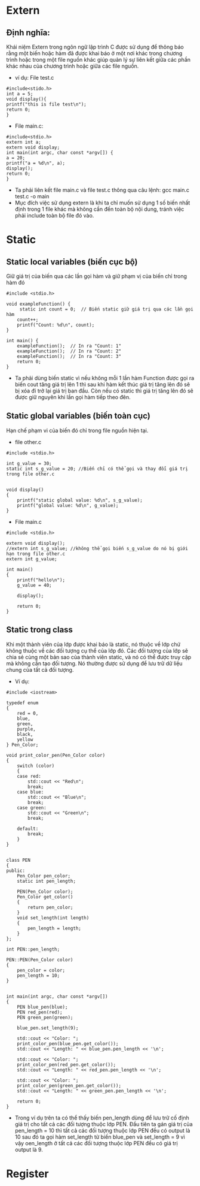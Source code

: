 # Extern
## Định nghĩa:
Khái niệm Extern trong ngôn ngữ lập trình C được sử dụng để thông báo rằng một biến hoặc hàm đã được khai báo ở một nơi khác trong chương trình hoặc trong một file nguồn khác giúp quản lý sự liên kết giữa các phần khác nhau của chương trình hoặc giữa các file nguồn.
- ví dụ: File test.c
```
#include<stido.h>
int a = 5;
void display(){
printf("this is file test\n");
return 0;
}
```
- File main.c:
```
#include<stdio.h>
extern int a;
extern void display;
int main(int argc, char const *argv[]) {
a = 20;
printf("a = %d\n", a);
display();
return 0;
}
```
- Ta phải liên kết file main.c và file test.c thông qua câu lệnh: gcc main.c test.c -o main
- Mục đích việc sử dụng extern là khi ta chỉ muốn sử dụng 1 số biến nhất định trong 1 file khác mà không cần đến toàn bộ nội dung, tránh việc phải include toàn bộ file đó vào.
# Static
## Static local variables (biến cục bộ)
Giữ giá trị của biến qua các lần gọi hàm và giữ phạm vị của biến chỉ trong hàm đó
```
#include <stdio.h>

void exampleFunction() {
     static int count = 0;  // Biến static giữ giá trị qua các lần gọi hàm
    count++;
    printf("Count: %d\n", count);
}

int main() {
    exampleFunction();  // In ra "Count: 1"
    exampleFunction();  // In ra "Count: 2"
    exampleFunction();  // In ra "Count: 3"
    return 0;
}
```
- Ta phải dùng biến static vì nếu không mỗi 1 lần hàm Function được gọi ra biến cout tăng giá trị lên 1 thì sau khi hàm kết thúc giá trị tăng lên đó sẽ bị xóa đi trở lại giá trị ban đầu. Còn nếu có static thì giá trị tăng lên đó sẽ được giữ nguyên khi lần gọi hàm tiếp theo đên.
## Static global variables (biến toàn cục)
Hạn chế phạm vi của biến đó chỉ trong file nguồn hiện tại.
- file other.c
```
#include <stdio.h>

int g_value = 30;
static int s_g_value = 20; //Biến chỉ có thể gọi và thay đổi giá trị trong file other.c


void display()
{
	printf("static global value: %d\n", s_g_value);
	printf("global value: %d\n", g_value);
}
```
- File main.c
```
#include <stdio.h>

extern void display();
//extern int s_g_value; //không thể gọi biến s_g_value do nó bị giới hạn trong file other.c
extern int g_value;

int main()
{
	printf("hello\n");
	g_value = 40;
	
	display();

	return 0;
}
```
## Static trong class
Khi một thành viên của lớp được khai báo là static, nó thuộc về lớp chứ không thuộc về các đối tượng cụ thể của lớp đó. Các đối tượng của lớp sẽ chia sẻ cùng một bản sao của thành viên static, và nó có thể được truy cập mà không cần tạo đối tượng. Nó thường được sử dụng để lưu trữ dữ liệu chung của tất cả đối tượng.
- Ví dụ:
```
#include <iostream>

typedef enum
{
    red = 0,
    blue,
    green,
    purple,
    black,
    yellow
} Pen_Color;

void print_color_pen(Pen_Color color)
{
    switch (color)
    {
    case red:
        std::cout << "Red\n";
        break;
    case blue:
        std::cout << "Blue\n";
        break;
    case green:
        std::cout << "Green\n";
        break;
    
    default:
        break;
    }
}


class PEN
{
public:
    Pen_Color pen_color;
    static int pen_length;

    PEN(Pen_Color color);
    Pen_Color get_color()
    {
        return pen_color;
    }
    void set_length(int length)
    {
        pen_length = length;
    }
};

int PEN::pen_length;

PEN::PEN(Pen_Color color)
{
    pen_color = color;
    pen_length = 10;
}


int main(int argc, char const *argv[])
{
    PEN blue_pen(blue);
    PEN red_pen(red);
    PEN green_pen(green);

    blue_pen.set_length(9);

    std::cout << "Color: ";
    print_color_pen(blue_pen.get_color());
    std::cout << "Length: " << blue_pen.pen_length << '\n';

    std::cout << "Color: ";
    print_color_pen(red_pen.get_color());
    std::cout << "Length: " << red_pen.pen_length << '\n';

    std::cout << "Color: ";
    print_color_pen(green_pen.get_color());
    std::cout << "Length: " << green_pen.pen_length << '\n';

    return 0;
}
```
- Trong ví dụ trên ta có thể thấy biến pen_length dùng để lưu trữ cố định giá trị cho tất cả các đối tượng thuộc lớp PEN. Đầu tiên ta gán giá trị của pen_length = 10 thì tất cả các đối tượng thuộc lớp PEN đều có output là 10 sau đó ta gọi hàm set_length từ biến blue_pen và set_length = 9 vì vậy oen_length ở tất cả các đối tượng thuộc lớp PEN đều có giá trị output là 9.
# Register




